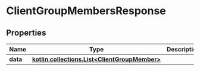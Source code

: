 
# ClientGroupMembersResponse

## Properties
Name | Type | Description | Notes
------------ | ------------- | ------------- | -------------
**data** | [**kotlin.collections.List&lt;ClientGroupMember&gt;**](ClientGroupMember.md) |  |  [optional]



